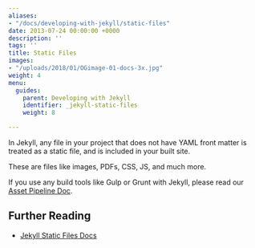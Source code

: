 ```yaml
---
aliases:
- "/docs/developing-with-jekyll/static-files"
date: 2013-07-24 00:00:00 +0000
description: ''
tags: ''
title: Static Files
images:
- "/uploads/2018/01/OGimage-01-docs-3x.jpg"
weight: 4
menu:
  guides:
    parent: Developing with Jekyll
    identifier: _jekyll-static-files
    weight: 8

---
```

In Jekyll, any file in your project that does not have YAML front matter is treated as a static file, and is included in your built site.

These are files like images, PDFs, CSS, JS, and much more.

If you use any build tools like Gulp or Grunt with Jekyll, please read our [Asset Pipeline Doc][1].

## Further Reading
- [Jekyll Static Files Docs](http://jekyllrb.com/docs/static-files/)

[1]: /docs/guides/developing-with-jekyll/asset-pipeline